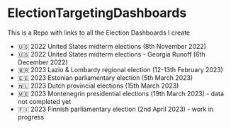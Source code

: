 # ElectionTargetingDashboards
This is a Repo with links to all the Election Dashboards I create

+ :us: 2022 United States midterm elections (8th November 2022)
+ :us: 2022 United States midterm elections - Georgia Runoff (6th December 2022)
+ <span>&#x1f1e7;&#x1f1f7;</span> 2023 Lazio & Lombardy regional election (12-13th February 2023)
+ 🇪🇪 2023 Estonian parliamentary election (5th March 2023)
+ :netherlands: 2023 Dutch provincial elections (15th March 2023)
+ 🇲🇪 2023 Montenegrin presidential elections (19th March 2023) - data not completed yet
+ 🇫🇮 2023 Finnish parliamentary election (2nd April 2023) - work in progress


